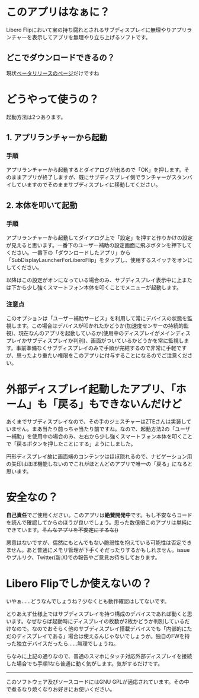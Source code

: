 # このアプリはなぁに？
Libero Flipにおいて宝の持ち腐れとされるサブディスプレイに無理やりアプリランチャーを表示してアプリを無理やり立ち上げるソフトです。

## どこでダウンロードできるの？
現状[ベータリリースのページ](https://github.com/detteiu2001/SubDisplayLauncherForLiberoFlip/releases/tag/v0.1-beta.1)だけですね

# どうやって使うの？
起動方法は2つあります。
## 1. アプリランチャーから起動
### 手順
アプリランチャーから起動するとダイアログが出るので「OK」を押します。そのままアプリが終了しますが、既にサブディスプレイ側でランチャーがスタンバイしていますのでそのままサブディスプレイに移動してください。

## 2. 本体を叩いて起動
### 手順
アプリランチャーから起動してダイアログ上で「設定」を押すと作りかけの設定が見えると思います。一番下のユーザー補助の設定画面に飛ぶボタンを押下してください。一番下の「ダウンロードしたアプリ」から「SubDisplayLauncherForLiberoFlip」をタップし、使用するスイッチをオンにしてください。

以降はこの設定がオンになっている場合のみ、サブディスプレイ表示中に上または下から少し強くスマートフォン本体を叩くことでメニューが起動します。
### 注意点
このオプションは「ユーザー補助サービス」を利用して常にデバイスの状態を監視します。この場合はデバイスが叩かれたかどうか(加速度センサーの持続的監視)、現在なんのアプリを起動しているか(使用中のディスプレイがメインディスプレイかサブディスプレイか判別)、画面がついているかどうかを常に監視します。事前準備なくサブディスプレイのみで手順が完結するので非常に手軽ですが、思ったより重たい権限をこのアプリに付与することになるのでご注意ください。

# 外部ディスプレイ起動したアプリ、「ホーム」も「戻る」もできないんだけど
あくまでサブディスプレイなので、その手のジェスチャーはZTEさんは実装していません。まあ当たり前っちゃ当たり前ですね。なので、起動方法2の「ユーザー補助」を使用中の場合のみ、左右から少し強くスマートフォン本体を叩くことで「戻るボタンを押したことにする」ようにしました。

円形ディスプレイ故に画面端のコンテンツはほぼ隠れるので、ナビゲーション用の矢印はほぼ機能しないのでこれがほとんどのアプリで唯一の「戻る」になると思います。

# 安全なの？
**自己責任**でご使用ください。このアプリは**絶賛開発中**です。もし不安ならコードを読んで確認してからのほうが良いでしょう。思った数億倍このアプリは単純にできています。~~そんなアプリを不安定にするな()~~

悪意はないですが、偶然にもとんでもない脆弱性を抱えている可能性は否定できません。あと普通にメモリ管理が下手くそだったりするかもしれません。issueやプルリク、Twitter(新:X)での報告やご意見お待ちしております。

# Libero Flipでしか使えないの？
いやぁ……どうなんでしょうね？少なくとも動作確認はしてないです。

とりあえず仕様上ではサブディスプレイを持つ構成のデバイスであれば動くと思います。なぜならば起動時にディスプレイの枚数が2枚かどうか判別しているだけなので。なのでおそらく他のサブディスプレイ搭載デバイスでも「内部的にただのディスプレイである」場合は使えるんじゃないでしょうか。独自のFWを持った独立デバイスだったら……無理でしょうね。

ちなみに上記の通りなので、普通のスマホにタッチ対応外部ディスプレイを接続した場合でも手順1なら普通に動く気がします。気がするだけです。

---

このソフトウェア及びソースコードにはGNU GPLが適応されています。その中で煮るなり焼くなりお好きにお使いください。
